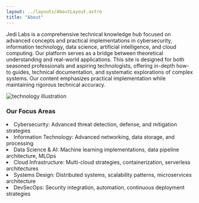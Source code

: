 ```yaml
---
layout: ../layouts/AboutLayout.astro
title: "About"
---
```


Jedi Labs is a comprehensive technical knowledge hub focused on advanced concepts and practical implementations in cybersecurity, information technology, data science, artificial intelligence, and cloud computing. Our platform serves as a bridge between theoretical understanding and real-world applications.
This site is designed for both seasoned professionals and aspiring technologists, offering in-depth how-to guides, technical documentation, and systematic explorations of complex systems. Our content emphasizes practical implementation while maintaining rigorous technical accuracy.
<div>
  <img src="/assets/dev.svg" class="sm:w-1/2 mx-auto" alt="technology illustration">
</div>
<h3>Our Focus Areas</h3>
<li>Cybersecurity: Advanced threat detection, defense, and mitigation strategies</li>
<li>Information Technology: Advanced networking, data storage, and processing</li>
<li>Data Science & AI: Machine learning implementations, data pipeline architecture, MLOps</li>
<li>Cloud Infrastructure: Multi-cloud strategies, containerization, serverless architectures</li>
<li>Systems Design: Distributed systems, scalability patterns, microservices architecture</li>
<li>DevSecOps: Security integration, automation, continuous deployment strategies</li>

